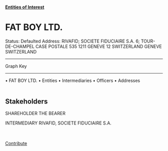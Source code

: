#### [Entities of Interest](/list.html)
<link rel="stylesheet" type="text/css" href="../../assets/style.css">

<style>
body{background-image:url("http://eoi-graphs.s3-website-eu-west-1.amazonaws.com/FAT_BOY_LTD..png");background-repeat: no-repeat;background-size: contain;}
.markdown>p>span{background-color: white;}
</style>

# FAT BOY LTD.
<span>Status: Defaulted
Address: RIVAFID; SOCIETE FIDUCIAIRE S.A. 6; TOUR-DE-CHAMPEL CASE POSTALE 535 1211 GENEVE 12 SWITZERLAND GENEVE SWITZERLAND
</span>

---



<div class="legend">
Graph Key
<hr>
<span class="focus">• FAT BOY LTD.</span>
<span class="entity">• Entities</span>
<span class="intermediary">• Intermediaries</span>
<span class="officer">• Officers</span>
<span class="address">• Addresses</span>
</div><br>


## Stakeholders
<span>SHAREHOLDER
THE BEARER
</span>

<span>INTERMEDIARY
RIVAFID, SOCIETE FIDUCIAIRE S.A.
</span>


<br><br><a class="contribute_button" href="Readme.md">Contribute</a>